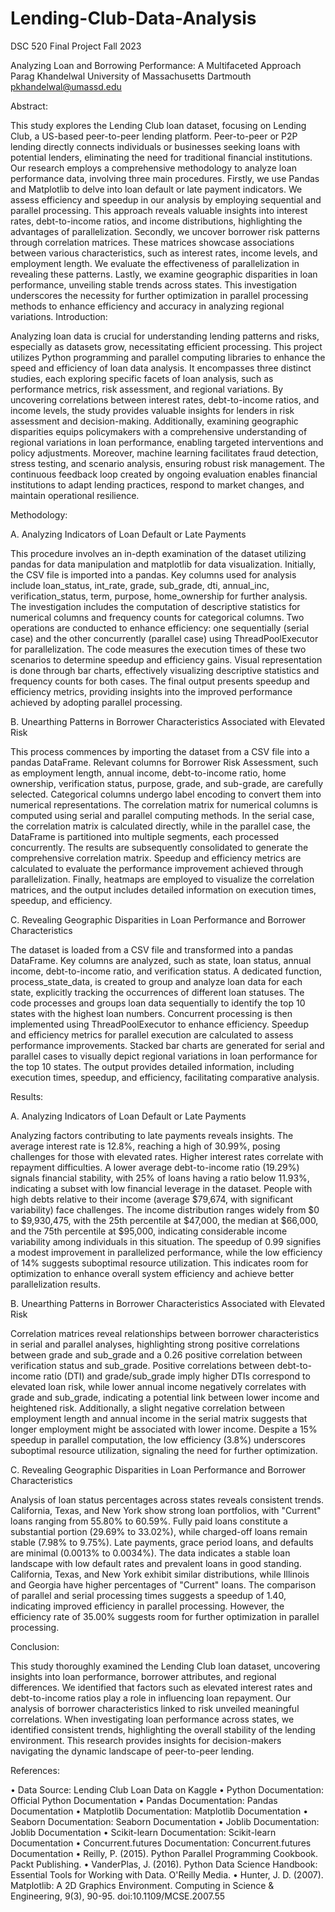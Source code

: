 # Lending-Club-Data-Analysis
DSC 520 Final Project Fall 2023

Analyzing Loan and Borrowing Performance: A Multifaceted Approach
Parag Khandelwal
University of Massachusetts Dartmouth
pkhandelwal@umassd.edu

Abstract:

This study explores the Lending Club loan dataset, focusing on Lending Club, a US-based peer-to-peer lending platform. Peer-to-peer or P2P lending directly connects individuals or businesses seeking loans with potential lenders, eliminating the need for traditional financial institutions. Our research employs a comprehensive methodology to analyze loan performance data, involving three main procedures. Firstly, we use Pandas and Matplotlib to delve into loan default or late payment indicators. We assess efficiency and speedup in our analysis by employing sequential and parallel processing. This approach reveals valuable insights into interest rates, debt-to-income ratios, and income distributions, highlighting the advantages of parallelization. Secondly, we uncover borrower risk patterns through correlation matrices. These matrices showcase associations between various characteristics, such as interest rates, income levels, and employment length. We evaluate the effectiveness of parallelization in revealing these patterns. Lastly, we examine geographic disparities in loan performance, unveiling stable trends across states. This investigation underscores the necessity for further optimization in parallel processing methods to enhance efficiency and accuracy in analyzing regional variations.
Introduction:                                                                                                                                                          

Analyzing loan data is crucial for understanding lending patterns and risks, especially as                  datasets grow, necessitating efficient processing. This project utilizes Python programming and parallel computing libraries to enhance the speed and efficiency of loan data analysis. It encompasses three distinct studies, each exploring specific facets of loan analysis, such as performance metrics, risk assessment, and regional variations. By uncovering correlations between interest rates, debt-to-income ratios, and income levels, the study provides valuable insights for lenders in risk assessment and decision-making. Additionally, examining geographic disparities equips policymakers with a comprehensive understanding of regional variations in loan performance, enabling targeted interventions and policy adjustments. Moreover, machine learning facilitates fraud detection, stress testing, and scenario analysis, ensuring robust risk management. The continuous feedback loop created by ongoing evaluation enables financial institutions to adapt lending practices, respond to market changes, and maintain operational resilience. 

Methodology: 

A. Analyzing Indicators of Loan Default or Late Payments

This procedure involves an in-depth examination of the dataset utilizing pandas for data manipulation and matplotlib for data visualization. Initially, the CSV file is imported into a pandas. Key columns used for analysis include loan_status, int_rate, grade, sub_grade, dti, annual_inc, verification_status, term, purpose, home_ownership for further analysis. The investigation includes the computation of descriptive statistics for numerical columns and frequency counts for categorical columns. Two operations are conducted to enhance efficiency: one sequentially (serial case) and the other concurrently (parallel case) using ThreadPoolExecutor for parallelization. The code measures the execution times of these two scenarios to determine speedup and efficiency gains. Visual representation is done through bar charts, effectively visualizing descriptive statistics and frequency counts for both cases. The final output presents speedup and efficiency metrics, providing insights into the improved performance achieved by adopting parallel processing.

B. Unearthing Patterns in Borrower Characteristics Associated with Elevated Risk

This process commences by importing the dataset from a CSV file into a pandas DataFrame. Relevant columns for Borrower Risk Assessment, such as employment length, annual income, debt-to-income ratio, home ownership, verification status, purpose, grade, and sub-grade, are carefully selected. Categorical columns undergo label encoding to convert them into numerical representations. The correlation matrix for numerical columns is computed using serial and parallel computing methods. In the serial case, the correlation matrix is calculated directly, while in the parallel case, the DataFrame is partitioned into multiple segments, each processed concurrently. The results are subsequently consolidated to generate the comprehensive correlation matrix. Speedup and efficiency metrics are calculated to evaluate the performance improvement achieved through parallelization. Finally, heatmaps are employed to visualize the correlation matrices, and the output includes detailed information on execution times, speedup, and efficiency.

C. Revealing Geographic Disparities in Loan Performance and Borrower Characteristics

The dataset is loaded from a CSV file and transformed into a pandas DataFrame. Key columns are analyzed, such as state, loan status, annual income, debt-to-income ratio, and verification status. A dedicated function, process_state_data, is created to group and analyze loan data for each state, explicitly tracking the occurrences of different loan statuses. The code processes and groups loan data sequentially to identify the top 10 states with the highest loan numbers. Concurrent processing is then implemented using ThreadPoolExecutor to enhance efficiency. Speedup and efficiency metrics for parallel execution are calculated to assess performance improvements. Stacked bar charts are generated for serial and parallel cases to visually depict regional variations in loan performance for the top 10 states. The output provides detailed information, including execution times, speedup, and efficiency, facilitating comparative analysis.

Results:

A. Analyzing Indicators of Loan Default or Late Payments

Analyzing factors contributing to late payments reveals insights. The average interest rate is 12.8%, reaching a high of 30.99%, posing challenges for those with elevated rates. Higher interest rates correlate with repayment difficulties. A lower average debt-to-income ratio (19.29%) signals financial stability, with 25% of loans having a ratio below 11.93%, indicating a subset with low financial leverage in the dataset. People with high debts relative to their income (average $79,674, with significant variability) face challenges. The income distribution ranges widely from $0 to $9,930,475, with the 25th percentile at $47,000, the median at $66,000, and the 75th percentile at $95,000, indicating considerable income variability among individuals in this situation. The speedup of 0.99 signifies a modest improvement in parallelized performance, while the low efficiency of 14% suggests suboptimal resource utilization. This indicates room for optimization to enhance overall system efficiency and achieve better parallelization results.

B. Unearthing Patterns in Borrower Characteristics Associated with Elevated Risk

Correlation matrices reveal relationships between borrower characteristics in serial and parallel analyses, highlighting strong positive correlations between grade and sub_grade and a 0.26 positive correlation between verification status and sub_grade. Positive correlations between debt-to-income ratio (DTI) and grade/sub_grade imply higher DTIs correspond to elevated loan risk, while lower annual income negatively correlates with grade and sub_grade, indicating a potential link between lower income and heightened risk. Additionally, a slight negative correlation between employment length and annual income in the serial matrix suggests that longer employment might be associated with lower income. Despite a 15% speedup in parallel computation, the low efficiency (3.8%) underscores suboptimal resource utilization, signaling the need for further optimization.

C. Revealing Geographic Disparities in Loan Performance and Borrower Characteristics

Analysis of loan status percentages across states reveals consistent trends. California, Texas, and New York show strong loan portfolios, with "Current" loans ranging from 55.80% to 60.59%. Fully paid loans constitute a substantial portion (29.69% to 33.02%), while charged-off loans remain stable (7.98% to 9.75%). Late payments, grace period loans, and defaults are minimal (0.0013% to 0.0034%). The data indicates a stable loan landscape with low default rates and prevalent loans in good standing. California, Texas, and New York exhibit similar distributions, while Illinois and Georgia have higher percentages of "Current" loans. The comparison of parallel and serial processing times suggests a speedup of 1.40, indicating improved efficiency in parallel processing. However, the efficiency rate of 35.00% suggests room for further optimization in parallel processing.

Conclusion:

This study thoroughly examined the Lending Club loan dataset, uncovering insights into loan performance, borrower attributes, and regional differences. We identified that factors such as elevated interest rates and debt-to-income ratios play a role in influencing loan repayment. Our analysis of borrower characteristics linked to risk unveiled meaningful correlations. When investigating loan performance across states, we identified consistent trends, highlighting the overall stability of the lending environment. This research provides insights for decision-makers navigating the dynamic landscape of peer-to-peer lending.

References:

•	Data Source: Lending Club Loan Data on Kaggle
•	Python Documentation: Official Python Documentation
•	Pandas Documentation: Pandas Documentation
•	Matplotlib Documentation: Matplotlib Documentation
•	Seaborn Documentation: Seaborn Documentation
•	Joblib Documentation: Joblib Documentation
•	Scikit-learn Documentation: Scikit-learn Documentation
•	Concurrent.futures Documentation: Concurrent.futures Documentation
•	Reilly, P. (2015). Python Parallel Programming Cookbook. Packt Publishing.
•	VanderPlas, J. (2016). Python Data Science Handbook: Essential Tools for Working with Data. O'Reilly Media.
•	Hunter, J. D. (2007). Matplotlib: A 2D Graphics Environment. Computing in Science & Engineering, 9(3), 90-95. doi:10.1109/MCSE.2007.55























